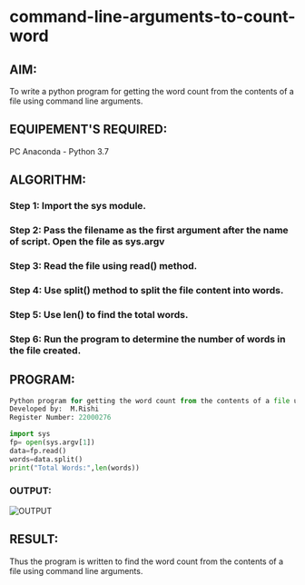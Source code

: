 # command-line-arguments-to-count-word
## AIM:
To write a python program for getting the word count from the contents of a file using command line arguments.
## EQUIPEMENT'S REQUIRED: 
PC
Anaconda - Python 3.7
## ALGORITHM: 
### Step 1: Import the sys module.

### Step 2: Pass the filename as the first argument after the name of script. Open the file as sys.argv
 
### Step 3: Read the file using read() method.

### Step 4: Use split() method to split the file content into words.

### Step 5: Use len() to find the total words.

### Step 6: Run the program to determine the number of words in the file created.

## PROGRAM:
```PYTHON
Python program for getting the word count from the contents of a file using command line arguments.
Developed by:  M.Rishi
Register Number: 22000276

import sys
fp= open(sys.argv[1])
data=fp.read()
words=data.split()
print("Total Words:",len(words))

```

### OUTPUT:
![OUTPUT](/output.png)


## RESULT:
Thus the program is written to find the word count from the contents of a file using command line arguments.
